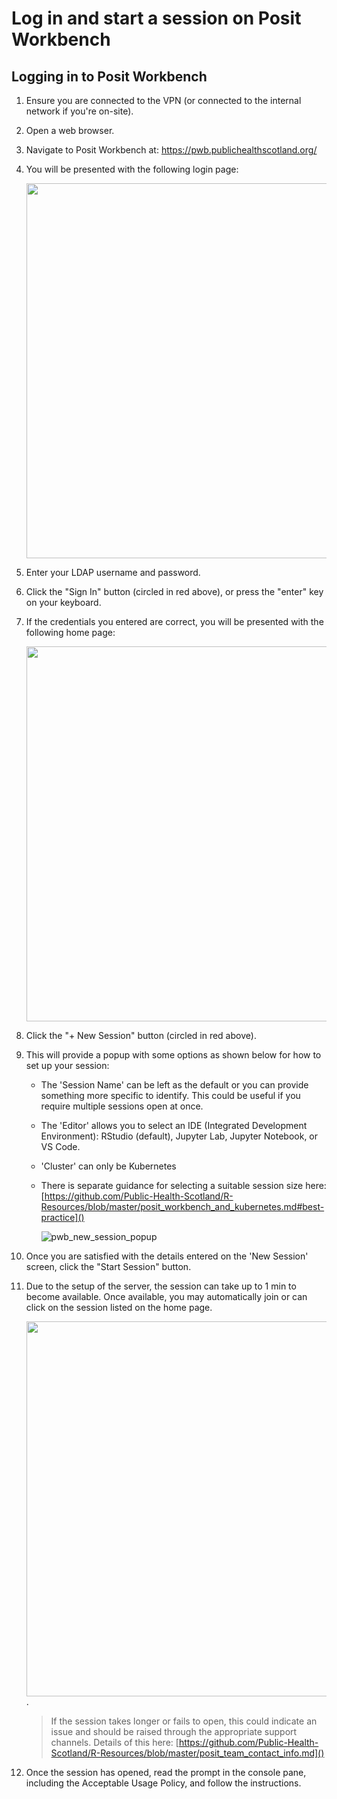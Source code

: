 # Log in and start a session on Posit Workbench

## Logging in to Posit Workbench
1. Ensure you are connected to the VPN (or connected to the internal network if you're on-site).

2. Open a web browser.

3. Navigate to Posit Workbench at: https://pwb.publichealthscotland.org/

4. You will be presented with the following login page:

    <img src = "https://user-images.githubusercontent.com/45657289/186685760-da0d9dc6-cfe8-4afc-93fd-7afaaf6fd91d.png" width="600">

5. Enter your LDAP username and password.

6. Click the "Sign In" button (circled in red above), or press the "enter" key on your keyboard.

7. If the credentials you entered are correct, you will be presented with the following home page:

    <img src = "https://user-images.githubusercontent.com/45657289/199207826-9fb88d1c-88e6-4418-9cec-1ec8a0f02875.png" width = "600">

8. Click the "+ New Session" button (circled in red above).

9. This will provide a popup with some options as shown below for how to set up your session:
    - The 'Session Name' can be left as the default or you can provide something more specific to identify. This could be useful if you require multiple sessions open at once.
    - The 'Editor' allows you to select an IDE (Integrated Development Environment): RStudio (default), Jupyter Lab, Jupyter Notebook, or VS Code.
    - 'Cluster' can only be Kubernetes
    - There is separate guidance for selecting a suitable session size here: [https://github.com/Public-Health-Scotland/R-Resources/blob/master/posit_workbench_and_kubernetes.md#best-practice]()
    
        ![pwb_new_session_popup](https://user-images.githubusercontent.com/33964310/213692731-889e1f04-c2da-4f2f-b5bf-f82c445b58ae.png)

10. Once you are satisfied with the details entered on the 'New Session' screen, click the "Start Session" button.

11. Due to the setup of the server, the session can take up to 1 min to become available. Once available, you may automatically join or can click on the session listed on the home page.

    <img src = "https://user-images.githubusercontent.com/45657289/199208971-bf977d57-b042-4e43-9e15-b9b107dc89bc.png" width = "600">.
    
    > If the session takes longer or fails to open, this could indicate an issue and should be raised through the appropriate support channels. Details of this here: [https://github.com/Public-Health-Scotland/R-Resources/blob/master/posit_team_contact_info.md]()

12. Once the session has opened, read the prompt in the console pane, including the Acceptable Usage Policy, and follow the instructions.

